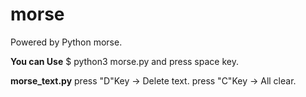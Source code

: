 # morse
Powered by Python morse. 

**You can Use** 
$ python3 morse.py 
and 
press space key. 

**morse_text.py** 
press "D"Key -> Delete text. 
press "C"Key -> All clear. 
